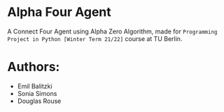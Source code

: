 # Alpha Four Agent
A Connect Four Agent using Alpha Zero Algorithm, made for `Programming Project in Python [Winter Term 21/22]` course at TU Berlin.


# Authors:
- Emil Balitzki
- Sonia Simons
- Douglas Rouse
